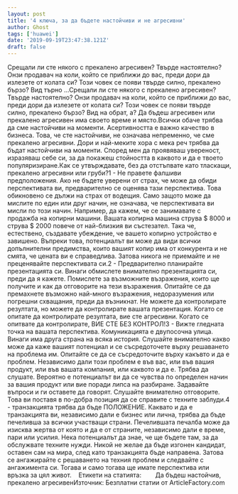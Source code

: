 ```yaml
---
layout: post
title: '4 ключа, за да бъдете настойчиви и не агресивни'
author: Ghost
tags: ['huawei']
date: '2019-09-19T23:47:38.121Z'
draft: false
---
```


Срещали ли сте някого с прекалено агресивен? Твърде настоятелно? Онзи продавач на коли, който се приближи до вас, преди дори да излезете от колата си? Този човек се появи твърде силно, прекалено бързо? Вид търно ...Срещали ли сте някого с прекалено агресивен? Твърде настоятелно? Онзи продавач на коли, който се приближи до вас, преди дори да излезете от колата си? Този човек се появи твърде силно, прекалено бързо? Вид на обрат, а? Да бъдеш агресивен или прекалено агресивен има своето време и място.Всички обаче трябва да сме настойчиви на моменти. Асертивността е важно качество в бизнеса. Това, че сте настойчиви, не означава непременно, че сме прекалено агресивни. Дори и най-меките хора с мека реч трябва да бъдат настойчиви на моменти. Според мен да проявяваш увереност, изразяваш себе си, за да покажеш стойността в каквото и да е твоето популяризиране.Как се утвърждавате, без да отстъпвате като тласкащи, прекалено агресивни или груби?1 - Не правете фалшиви предположения. Ако не бъдете уверени от страх, че може да обиди перспективата ви, предварително се оценява тази перспектива. Това обикновено се дължи на страх от водещия. Само защото може да мислите по един или друг начин, не означава, че перспективата ви мисли по този начин. Например, да кажем, че се занимавате с продажба на копирни машини. Вашата копирна машина струва $ 8000 и струва $ 2000 повече от най-близкия ви състезател. Така че, естествено, създавате убеждение, че вашето копирно устройство е завишено. Въпреки това, потенциалът ви може да види всички допълнителни предимства, които вашият копир има от конкурента и не смята, че цената ви е справедлива. Затова никога не приемайте и не преценявайте перспективата си.2 - Предварително планирайте презентацията си. Винаги обмислете внимателно презентацията си, преди да я кажете. Помислете за възможните възражения, които ще получите и как да отговорите на тези възражения. Опитайте се да премахнете възможно най-много възражения, недоразумения или погрешни схващания, преди да възникнат. Не можете да контролирате резултата, но можете да контролирате вашата презентация. Когато се опитате да контролирате резултата, вие сте агресивни. Когато се опитвате да контролирате, ВИЕ СТЕ БЕЗ КОНТРОЛ!3 - Вижте гледната точка на вашата перспектива. Комуникацията е двупосочна улица. Винаги има друга страна на всяка история. Слушайте внимателно какво може да каже вашият потенциал и се съсредоточете върху решаването на проблема им. Опитайте се да се съсредоточите върху какъвто и да е проблем. Независимо дали този проблем е във вас, или във вашия продукт, или във вашата компания, или каквото и да е. Трябва да слушате. Вероятно е потенциалът ви да се чувства по определен начин за вашия продукт или вие поради липса на разбиране. Задавайте въпроси и ги оставете да говорят. Слушайте внимателно отговорите. Това ви поставя в по-добра позиция да се справите с техните заблуди.4 - транзакцията трябва да бъде ПОЛОЖЕНИЕ. Каквато и да е транзакцията ви, независимо дали е бизнес или лична, трябва да бъде печеливша за всички участващи страни. Печелившата печалба може да изисква жертва от която и да е от страните, независимо дали е време, пари или усилия. Нека потенциалът да знае, че ще бъдете там, за да обслужвате техните нужди. Никой не желае да бъде изгонен кандидат, оставен сам на мира, след като транзакцията бъде направена. Затова се ангажирайте с решаването на техния проблем и следвайте с ангажимента си. Тогава и само тогава ще имате перспектива или връзка за цял живот.    Етикети на статията:        Да бъдеш настойчив, прекалено агресивенИзточник: Безплатни статии от ArticleFactory.com
